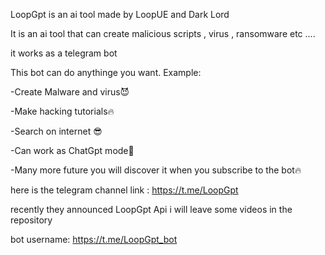 LoopGpt is an ai tool made by LoopUE and Dark Lord

It is an ai tool that can create malicious scripts , virus , ransomware etc ....

it works as a telegram bot

This bot can do anythinge you want. Example:

-Create Malware and virus😈

-Make hacking tutorials🔥

-Search on internet 😎

-Can work as ChatGpt mode🤖

-Many more future you will discover it when you subscribe to the bot🔥

here is the telegram channel link : https://t.me/LoopGpt

recently they announced LoopGpt Api i will leave some videos in the repository 

bot username: https://t.me/LoopGpt_bot
